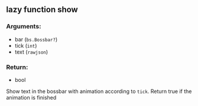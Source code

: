 ## lazy function show
### Arguments:
- bar (`bs.Bossbar?`)
- tick (`int`)
- text (`rawjson`)
### Return:
- bool


Show text in the bossbar with animation according to `tick`. Return true if the animation is finished


